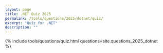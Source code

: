 ```yaml
---
layout: page
title: .NET Quiz 2025
permalink: /tools/questions/2025/dotnet/quiz/
excerpt: "Quiz for .NET"
description: ""
---
```


{% include tools/questions/quiz.html questions=site.questions_2025_dotnet %}

